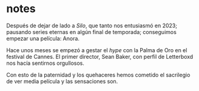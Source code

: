 # notes 

Después de dejar de lado a _Silo_, que tanto nos entusiasmó en 2023; pausando series eternas en algún final de temporada; conseguimos empezar una película: Anora.

Hace unos meses se empezó a gestar el _hype_ con la Palma de Oro en el festival de Cannes. El primer director, Sean Baker, con perfil de Letterboxd nos hacía sentirnos orgullosos.

Con esto de la paternidad y los quehaceres hemos cometido el sacrilegio de ver media película y las sensaciones son.
